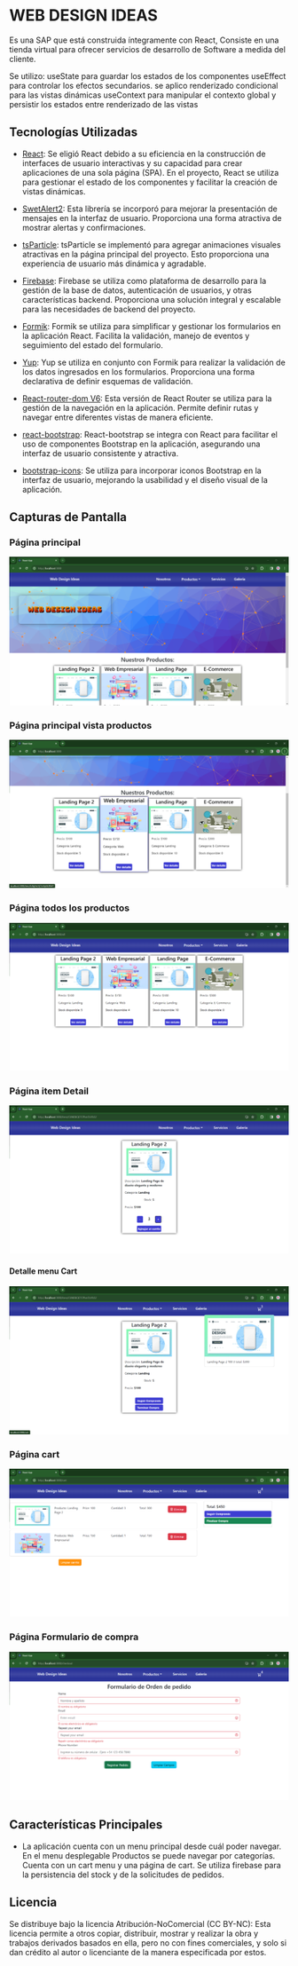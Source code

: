 # WEB DESIGN IDEAS

Es una SAP que está construida íntegramente con React, Consiste en una tienda virtual para ofrecer servicios de desarrollo de Software a medida del cliente.

Se utilizo:
 useState para guardar los estados de los componentes
 useEffect para controlar los efectos secundarios.
 se aplico renderizado condicional para las vistas dinámicas
 useContext para manipular el contexto global y persistir los estados entre renderizado de las vistas

## Tecnologías Utilizadas

- [React](https://es.reactjs.org/): Se eligió React debido a su eficiencia en la construcción de interfaces de usuario interactivas y su capacidad para crear aplicaciones de una sola página (SPA). En el proyecto, React se utiliza para gestionar el estado de los componentes y facilitar la creación de vistas dinámicas.

- [SwetAlert2](https://sweetalert2.github.io/): Esta librería se incorporó para mejorar la presentación de mensajes en la interfaz de usuario. Proporciona una forma atractiva de mostrar alertas y confirmaciones.

- [tsParticle](https://particles.js.org/): tsParticle se implementó para agregar animaciones visuales atractivas en la página principal del proyecto. Esto proporciona una experiencia de usuario más dinámica y agradable.

- [Firebase](https://firebase.google.com/?hl=es): Firebase se utiliza como plataforma de desarrollo para la gestión de la base de datos, autenticación de usuarios, y otras características backend. Proporciona una solución integral y escalable para las necesidades de backend del proyecto.

- [Formik](https://formik.org/): Formik se utiliza para simplificar y gestionar los formularios en la aplicación React. Facilita la validación, manejo de eventos y seguimiento del estado del formulario.

- [Yup](https://github.com/jquense/yup/tree/pre-v1): Yup se utiliza en conjunto con Formik para realizar la validación de los datos ingresados en los formularios. Proporciona una forma declarativa de definir esquemas de validación.

- [React-router-dom V6](https://reactrouter.com/en/main): Esta versión de React Router se utiliza para la gestión de la navegación en la aplicación. Permite definir rutas y navegar entre diferentes vistas de manera eficiente.

- [react-bootstrap](https://react-bootstrap.github.io/): React-bootstrap se integra con React para facilitar el uso de componentes Bootstrap en la aplicación, asegurando una interfaz de usuario consistente y atractiva.

- [bootstrap-icons](https://icons.getbootstrap.com/): Se utiliza para incorporar iconos Bootstrap en la interfaz de usuario, mejorando la usabilidad y el diseño visual de la aplicación.

## Capturas de Pantalla

### Página principal

![Alt text](image.png)

### Página principal vista productos

![Alt text](image-1.png)

### Página todos los productos

![Alt text](image-2.png)

### Página item Detail

![Alt text](image-3.png)

#### Detalle menu Cart

![Alt text](image-4.png)

### Página cart

![Alt text](image-5.png)

### Página Formulario de compra

![Alt text](image-6.png)

## Características Principales

- La aplicación cuenta con un menu principal desde cuál poder navegar.
En el menu desplegable Productos se puede navegar por categorías.
Cuenta con un cart menu y una página de cart.
Se utiliza firebase para la persistencia del stock y de la solicitudes de pedidos.

## Licencia

Se distribuye bajo la licencia  Atribución-NoComercial (CC BY-NC): Esta licencia permite a otros copiar, distribuir, mostrar y realizar la obra y trabajos derivados basados en ella, pero no con fines comerciales, y solo si dan crédito al autor o licenciante de la manera especificada por estos.
